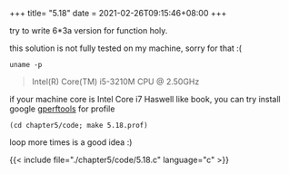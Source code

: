 +++
title= "5.18"
date = 2021-02-26T09:15:46+08:00
+++

try to write 6*3a version for function holy.

this solution is not fully tested on my machine, sorry for that :(

    uname -p

> Intel(R) Core(TM) i5-3210M CPU @ 2.50GHz

if your machine core is Intel Core i7 Haswell like book, you can try
install google [gperftools](https://github.com/gperftools/gperftools) for profile

    (cd chapter5/code; make 5.18.prof)

loop more times is a good idea :)

{{< include file="./chapter5/code/5.18.c" language="c" >}}

